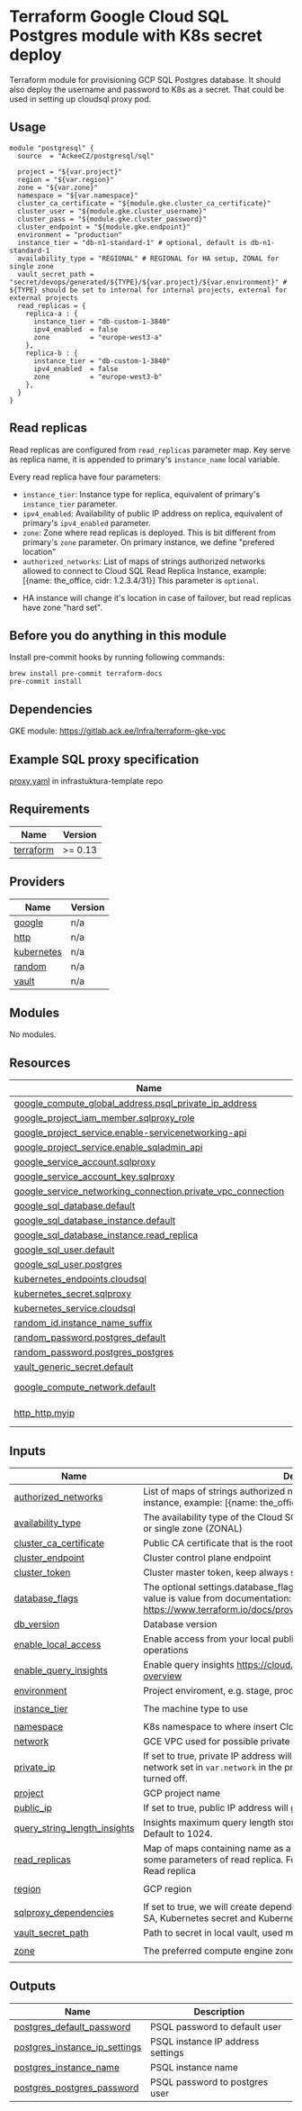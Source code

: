 # Terraform Google Cloud SQL Postgres module with K8s secret deploy

Terraform module for provisioning GCP SQL Postgres database. It should also deploy the username and password to K8s
as a secret. That could be used in setting up cloudsql proxy pod.

## Usage

```hcl
module "postgresql" {
  source  = "AckeeCZ/postgresql/sql"

  project = "${var.project}"
  region = "${var.region}"
  zone = "${var.zone}"
  namespace = "${var.namespace}"
  cluster_ca_certificate = "${module.gke.cluster_ca_certificate}"
  cluster_user = "${module.gke.cluster_username}"
  cluster_pass = "${module.gke.cluster_password}"
  cluster_endpoint = "${module.gke.endpoint}"
  environment = "production"
  instance_tier = "db-n1-standard-1" # optional, default is db-n1-standard-1
  availability_type = "REGIONAL" # REGIONAL for HA setup, ZONAL for single zone
  vault_secret_path = "secret/devops/generated/${TYPE}/${var.project}/${var.environment}" # ${TYPE} should be set to internal for internal projects, external for external projects
  read_replicas = {
    replica-a : {
      instance_tier = "db-custom-1-3840"
      ipv4_enabled  = false
      zone          = "europe-west3-a"
    },
    replica-b : {
      instance_tier = "db-custom-1-3840"
      ipv4_enabled  = false
      zone          = "europe-west3-b"
    },
  }
}
```

## Read replicas

Read replicas are configured from `read_replicas` parameter map. Key serve as replica name, it is appended to primary's `instance_name` local variable.

Every read replica have four parameters:
* `instance_tier`: Instance type for replica, equivalent of primary's `instance_tier` parameter.
* `ipv4_enabled`: Availability of public IP address on replica, equivalent of primary's `ipv4_enabled` parameter.
* `zone`: Zone where read replicas is deployed. This is bit different from primary's `zone` parameter. On primary instance, we define "prefered location"
* `authorized_networks`: List of maps of strings authorized networks allowed to connect to Cloud SQL Read Replica Instance, example: [{name: the_office, cidr: 1.2.3.4/31}] This parameter is `optional`.
- HA instance will change it's location in case of failover, but read replicas have zone "hard set".

## Before you do anything in this module

Install pre-commit hooks by running following commands:

```shell script
brew install pre-commit terraform-docs
pre-commit install
```

## Dependencies

GKE module: https://gitlab.ack.ee/Infra/terraform-gke-vpc

## Example SQL proxy specification

[proxy.yaml](https://gitlab.ack.ee/Ackee/infrastruktura-templates/blob/master/k8s/production/services/proxy.yaml) in infrastuktura-template repo

<!-- BEGINNING OF PRE-COMMIT-TERRAFORM DOCS HOOK -->
## Requirements

| Name | Version |
|------|---------|
| <a name="requirement_terraform"></a> [terraform](#requirement\_terraform) | >= 0.13 |

## Providers

| Name | Version |
|------|---------|
| <a name="provider_google"></a> [google](#provider\_google) | n/a |
| <a name="provider_http"></a> [http](#provider\_http) | n/a |
| <a name="provider_kubernetes"></a> [kubernetes](#provider\_kubernetes) | n/a |
| <a name="provider_random"></a> [random](#provider\_random) | n/a |
| <a name="provider_vault"></a> [vault](#provider\_vault) | n/a |

## Modules

No modules.

## Resources

| Name | Type |
|------|------|
| [google_compute_global_address.psql_private_ip_address](https://registry.terraform.io/providers/hashicorp/google/latest/docs/resources/compute_global_address) | resource |
| [google_project_iam_member.sqlproxy_role](https://registry.terraform.io/providers/hashicorp/google/latest/docs/resources/project_iam_member) | resource |
| [google_project_service.enable-servicenetworking-api](https://registry.terraform.io/providers/hashicorp/google/latest/docs/resources/project_service) | resource |
| [google_project_service.enable_sqladmin_api](https://registry.terraform.io/providers/hashicorp/google/latest/docs/resources/project_service) | resource |
| [google_service_account.sqlproxy](https://registry.terraform.io/providers/hashicorp/google/latest/docs/resources/service_account) | resource |
| [google_service_account_key.sqlproxy](https://registry.terraform.io/providers/hashicorp/google/latest/docs/resources/service_account_key) | resource |
| [google_service_networking_connection.private_vpc_connection](https://registry.terraform.io/providers/hashicorp/google/latest/docs/resources/service_networking_connection) | resource |
| [google_sql_database.default](https://registry.terraform.io/providers/hashicorp/google/latest/docs/resources/sql_database) | resource |
| [google_sql_database_instance.default](https://registry.terraform.io/providers/hashicorp/google/latest/docs/resources/sql_database_instance) | resource |
| [google_sql_database_instance.read_replica](https://registry.terraform.io/providers/hashicorp/google/latest/docs/resources/sql_database_instance) | resource |
| [google_sql_user.default](https://registry.terraform.io/providers/hashicorp/google/latest/docs/resources/sql_user) | resource |
| [google_sql_user.postgres](https://registry.terraform.io/providers/hashicorp/google/latest/docs/resources/sql_user) | resource |
| [kubernetes_endpoints.cloudsql](https://registry.terraform.io/providers/hashicorp/kubernetes/latest/docs/resources/endpoints) | resource |
| [kubernetes_secret.sqlproxy](https://registry.terraform.io/providers/hashicorp/kubernetes/latest/docs/resources/secret) | resource |
| [kubernetes_service.cloudsql](https://registry.terraform.io/providers/hashicorp/kubernetes/latest/docs/resources/service) | resource |
| [random_id.instance_name_suffix](https://registry.terraform.io/providers/hashicorp/random/latest/docs/resources/id) | resource |
| [random_password.postgres_default](https://registry.terraform.io/providers/hashicorp/random/latest/docs/resources/password) | resource |
| [random_password.postgres_postgres](https://registry.terraform.io/providers/hashicorp/random/latest/docs/resources/password) | resource |
| [vault_generic_secret.default](https://registry.terraform.io/providers/hashicorp/vault/latest/docs/resources/generic_secret) | resource |
| [google_compute_network.default](https://registry.terraform.io/providers/hashicorp/google/latest/docs/data-sources/compute_network) | data source |
| [http_http.myip](https://registry.terraform.io/providers/hashicorp/http/latest/docs/data-sources/http) | data source |

## Inputs

| Name | Description | Type | Default | Required |
|------|-------------|------|---------|:--------:|
| <a name="input_authorized_networks"></a> [authorized\_networks](#input\_authorized\_networks) | List of maps of strings authorized networks allowed to connect to Cloud SQL instance, example: [{name: the\_office, cidr: 1.2.3.4/31}] | `list(map(string))` | `[]` | no |
| <a name="input_availability_type"></a> [availability\_type](#input\_availability\_type) | The availability type of the Cloud SQL instance, high availability (REGIONAL) or single zone (ZONAL) | `string` | `"ZONAL"` | no |
| <a name="input_cluster_ca_certificate"></a> [cluster\_ca\_certificate](#input\_cluster\_ca\_certificate) | Public CA certificate that is the root of trust for the GKE K8s cluster | `string` | n/a | yes |
| <a name="input_cluster_endpoint"></a> [cluster\_endpoint](#input\_cluster\_endpoint) | Cluster control plane endpoint | `string` | n/a | yes |
| <a name="input_cluster_token"></a> [cluster\_token](#input\_cluster\_token) | Cluster master token, keep always secret! | `string` | n/a | yes |
| <a name="input_database_flags"></a> [database\_flags](#input\_database\_flags) | The optional settings.database\_flags list of values, where key is name and value is value from documentation: https://www.terraform.io/docs/providers/google/r/sql_database_instance.html | `map(string)` | `{}` | no |
| <a name="input_db_version"></a> [db\_version](#input\_db\_version) | Database version | `string` | `"POSTGRES_11"` | no |
| <a name="input_enable_local_access"></a> [enable\_local\_access](#input\_enable\_local\_access) | Enable access from your local public IP to allow some postprocess PSQL operations | `bool` | `false` | no |
| <a name="input_enable_query_insights"></a> [enable\_query\_insights](#input\_enable\_query\_insights) | Enable query insights https://cloud.google.com/sql/docs/postgres/insights-overview | `bool` | `true` | no |
| <a name="input_environment"></a> [environment](#input\_environment) | Project enviroment, e.g. stage, production and development | `string` | `"development"` | no |
| <a name="input_instance_tier"></a> [instance\_tier](#input\_instance\_tier) | The machine type to use | `string` | `"db-custom-1-3840"` | no |
| <a name="input_namespace"></a> [namespace](#input\_namespace) | K8s namespace to where insert Cloud SQL credentials secrets | `string` | `"production"` | no |
| <a name="input_network"></a> [network](#input\_network) | GCE VPC used for possible private IP addresses | `string` | `"default"` | no |
| <a name="input_private_ip"></a> [private\_ip](#input\_private\_ip) | If set to true, private IP address will get allocated and connect it to VPC network set in `var.network` in the project -- once enabled, this can't be turned off. | `bool` | `false` | no |
| <a name="input_project"></a> [project](#input\_project) | GCP project name | `string` | n/a | yes |
| <a name="input_public_ip"></a> [public\_ip](#input\_public\_ip) | If set to true, public IP address will get allocated | `bool` | `false` | no |
| <a name="input_query_string_length_insights"></a> [query\_string\_length\_insights](#input\_query\_string\_length\_insights) | Insights maximum query length stored in bytes. Between 256 and 4500. Default to 1024. | `number` | `1024` | no |
| <a name="input_read_replicas"></a> [read\_replicas](#input\_read\_replicas) | Map of maps containing name as a key of read\_replicas mapa and settings some parameters of read replica. For more information see README part Read replica | `map` | `{}` | no |
| <a name="input_region"></a> [region](#input\_region) | GCP region | `string` | `"europe-west3"` | no |
| <a name="input_sqlproxy_dependencies"></a> [sqlproxy\_dependencies](#input\_sqlproxy\_dependencies) | If set to true, we will create dependencies for running SQLproxy - GCP IAM SA, Kubernetes secret and Kubernetes Service | `bool` | `true` | no |
| <a name="input_vault_secret_path"></a> [vault\_secret\_path](#input\_vault\_secret\_path) | Path to secret in local vault, used mainly to save gke credentials | `string` | n/a | yes |
| <a name="input_zone"></a> [zone](#input\_zone) | The preferred compute engine zone | `string` | `"europe-west3-c"` | no |

## Outputs

| Name | Description |
|------|-------------|
| <a name="output_postgres_default_password"></a> [postgres\_default\_password](#output\_postgres\_default\_password) | PSQL password to default user |
| <a name="output_postgres_instance_ip_settings"></a> [postgres\_instance\_ip\_settings](#output\_postgres\_instance\_ip\_settings) | PSQL instance IP address settings |
| <a name="output_postgres_instance_name"></a> [postgres\_instance\_name](#output\_postgres\_instance\_name) | PSQL instance name |
| <a name="output_postgres_postgres_password"></a> [postgres\_postgres\_password](#output\_postgres\_postgres\_password) | PSQL password to postgres user |
<!-- END OF PRE-COMMIT-TERRAFORM DOCS HOOK -->
